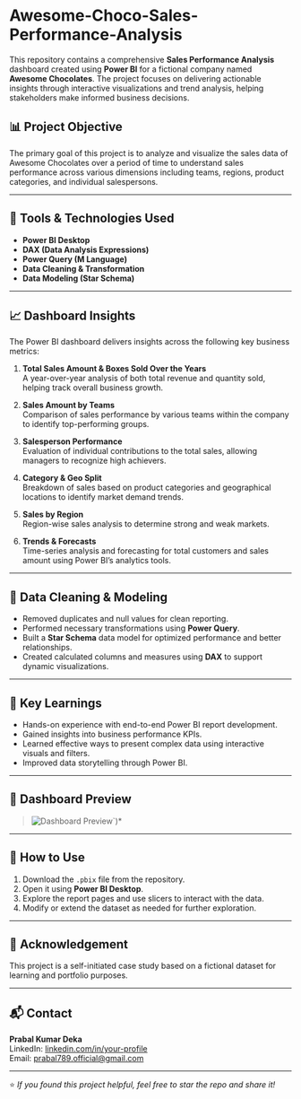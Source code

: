 # Awesome-Choco-Sales-Performance-Analysis

This repository contains a comprehensive **Sales Performance Analysis** dashboard created using **Power BI** for a fictional company named **Awesome Chocolates**. The project focuses on delivering actionable insights through interactive visualizations and trend analysis, helping stakeholders make informed business decisions.

## 📊 Project Objective

The primary goal of this project is to analyze and visualize the sales data of Awesome Chocolates over a period of time to understand sales performance across various dimensions including teams, regions, product categories, and individual salespersons.

---

## 🔧 Tools & Technologies Used

- **Power BI Desktop**
- **DAX (Data Analysis Expressions)**
- **Power Query (M Language)**
- **Data Cleaning & Transformation**
- **Data Modeling (Star Schema)**

---

## 📈 Dashboard Insights

The Power BI dashboard delivers insights across the following key business metrics:

1. **Total Sales Amount & Boxes Sold Over the Years**  
   A year-over-year analysis of both total revenue and quantity sold, helping track overall business growth.

2. **Sales Amount by Teams**  
   Comparison of sales performance by various teams within the company to identify top-performing groups.

3. **Salesperson Performance**  
   Evaluation of individual contributions to the total sales, allowing managers to recognize high achievers.

4. **Category & Geo Split**  
   Breakdown of sales based on product categories and geographical locations to identify market demand trends.

5. **Sales by Region**  
   Region-wise sales analysis to determine strong and weak markets.

6. **Trends & Forecasts**  
   Time-series analysis and forecasting for total customers and sales amount using Power BI’s analytics tools.

---

## 🧹 Data Cleaning & Modeling

- Removed duplicates and null values for clean reporting.
- Performed necessary transformations using **Power Query**.
- Built a **Star Schema** data model for optimized performance and better relationships.
- Created calculated columns and measures using **DAX** to support dynamic visualizations.

---

## 📌 Key Learnings

- Hands-on experience with end-to-end Power BI report development.
- Gained insights into business performance KPIs.
- Learned effective ways to present complex data using interactive visuals and filters.
- Improved data storytelling through Power BI.

---


## 📸 Dashboard Preview

> ![Dashboard Preview](Assets/dashboard_screenshots.png)`)*

---

## 🚀 How to Use

1. Download the `.pbix` file from the repository.
2. Open it using **Power BI Desktop**.
3. Explore the report pages and use slicers to interact with the data.
4. Modify or extend the dataset as needed for further exploration.

---

## 🙌 Acknowledgement

This project is a self-initiated case study based on a fictional dataset for learning and portfolio purposes.

---

## 📬 Contact

**Prabal Kumar Deka**  
LinkedIn: [linkedin.com/in/your-profile](https://www.linkedin.com/in/prabal-kumar-deka-108562239/)  
Email: prabal789.official@gmail.com

---

⭐ *If you found this project helpful, feel free to star the repo and share it!*


